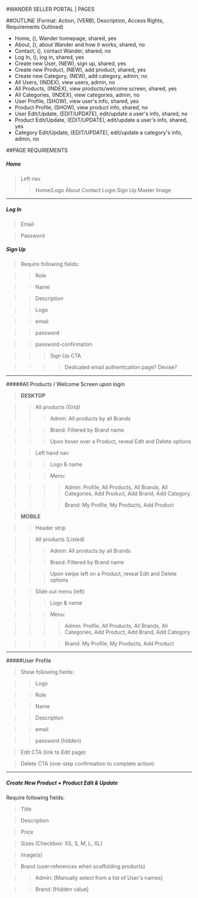 #WANDER SELLER PORTAL | PAGES 

               

##OUTLINE
(Format: Action, (VERB), Description, Access Rights, Requirements Outlined)  

- Home, (), Wander homepage, shared, yes
- About, (), about Wander and how it works, shared, no
- Contact, (), contact Wander, shared, no
- Log In, (), log in, shared, yes
- Create new User, (NEW), sign up, shared, yes 
- Create new Product, (NEW), add product, shared, yes
- Create new Category, (NEW), add category, admin, no
- All Users, (INDEX), view users, admin, no
- All Products, (INDEX), view products/welcome screen, shared, yes 
- All Categories, (INDEX), view categories, admin, no
- User Profile, (SHOW), view user's info, shared, yes
- Product Profile, (SHOW), view product info, shared, no
- User Edit/Update, (EDIT/UPDATE), edit/update a user's info, shared, no
- Product Edit/Update, (EDIT/UPDATE), edit/update a user's info, shared, yes
- Category Edit/Update, (EDIT/UPDATE), edit/update a category's info, admin, no



##PAGE REQUIREMENTS

##### Home
> Left nav
>> Home/Logo
>> About
>> Contact
>> Login
>> Sign Up
> Master Image


_______________________________________________________

##### Log In 

> Email

> Password


##### Sign Up

> Require following fields:

>> Role

>> Name

>> Description

>> Logo

>> email

>> password

>> password-confirmation

>>> Sign Up CTA

>>>> Dedicated email authentication page? Devise?  

_______________________________________________________


#####All Products / Welcome Screen upon login

> **DESKTOP**

>> All products (Grid) 
>>> Admin: All products by all Brands 

>>> Brand: Filtered by Brand name

>>> Upon hover over a Product, reveal Edit and Delete options

>> Left hand nav

>>> Logo & name

>>> Menu:

>>>> Admin: Profile, All Products, All Brands, All Categories, Add Product, Add Brand, Add Category 

>>>> Brand: My Profile, My Products, Add Product



> **MOBILE**

>> Header strip

>> All products (Listed)
>>> Admin: All products by all Brands 

>>> Brand: Filtered by Brand name

>>> Upon swipe left on a Product, reveal Edit and Delete options


>> Slide out menu (left)

>>> Logo & name

>>> Menu:

>>>> Admin: Profile, All Products, All Brands, All Categories, Add Product, Add Brand, Add Category 

>>>> Brand: My Profile, My Products, Add Product

________________________________________________________________________________________


#####User Profile

> Show following fields:

>> Logo

>> Role

>> Name

>> Description

>> email

>> password (hidden)

> Edit CTA (link to Edit page)

> Delete CTA (one-step confirmation to complete action) 

________________________________________________________________________________________


##### Create New Product + Product Edit & Update

Require following fields:

> Title

> Description

> Price

> Sizes (Checkbox: XS, S, M, L, XL)

> Image(s)

> Brand (user:references when scaffolding products)

>> Admin: [Manually select from a list of User's names]

>> Brand: [Hidden value]


